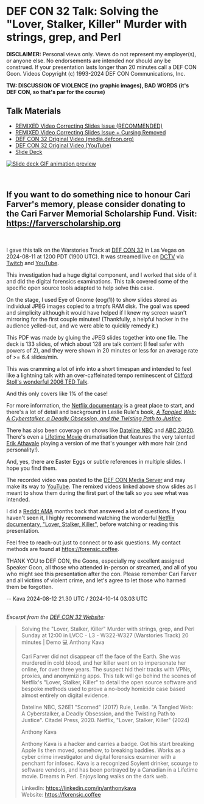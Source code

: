 # DEF CON 32 Talk: Solving the "Lover, Stalker, Killer" Murder with strings, grep, and Perl

**DISCLAIMER:** Personal views only. Views do not represent my employer(s), or anyone else. No endorsements are intended nor should any be construed. If your presentation lasts longer than 20 minutes call a DEF CON Goon. Videos Copyright (c) 1993-2024 DEF CON Communications, Inc.

**TW: DISCUSSION OF VIOLENCE (no graphic images), BAD WORDS (it's DEF CON, so that's par for the course)**

## Talk Materials

* [REMIXED Video Correcting Slides Issue (RECOMMENDED)](https://karv.es/dc32remix)
* [REMIXED Video Correcting Slides Issue + Cursing Removed](https://karv.es/dc32clean)
* [DEF CON 32 Original Video (media.defcon.org)](https://karv.es/dc32mp4)
* [DEF CON 32 Original Video (YouTube)](https://youtu.be/_1GvHMlzXOY)
* [Slide Deck](DC32-S533-Kava-v24-08-10-1224.pdf)

[![Slide deck GIF animation preview](preview.gif)](DC32-S533-Kava-v24-08-10-1224.pdf)

<br>

## If you want to do something nice to honour Cari Farver's memory, please consider donating to the Cari Farver Memorial Scholarship Fund. Visit: https://farverscholarship.org

<br>

I gave this talk on the Warstories Track at [DEF CON 32](https://defcon.org/html/defcon-32/dc-32-index.html) in Las Vegas on 2024-08-11 at 1200 PDT (1900 UTC).  It was streamed live on [DCTV](https://dctv.defcon.org) via [Twitch](https://www.twitch.tv/defconorg) and [YouTube](https://www.youtube.com/user/defconconference).

This investigation had a huge digital component, and I worked that side of it and did the digital forensics examinations.  This talk covered some of the specific open source tools adapted to help solve this case.

On the stage, I used Eye of Gnome (eog(1)) to show slides stored as individual JPEG images copied to a tmpfs RAM disk.  The goal was speed and simplicity although it would have helped if I knew my screen wasn't mirroring for the first couple minutes! (Thankfully, a helpful hacker in the audience yelled-out, and we were able to quickly remedy it.)

This PDF was made by gluing the JPEG slides together into one file. The deck is 133 slides, of which about 128 are talk content (I feel safer with powers of 2), and they were shown in 20 minutes or less for an average rate of >= 6.4 slides/min.

This was cramming a lot of info into a short timespan and intended to feel like a lightning talk with an over-caffeinated tempo reminescent of [Clifford Stoll's wonderful 2006 TED Talk](https://www.ted.com/talks/clifford_stoll_the_call_to_learn).

And this only covers like 1% of the case!

For more information, the [Netflix documentary](https://www.netflix.com/title/81611991) is a great place to start, and there's a lot of detail and background in Leslie Rule's book, *[A Tangled Web: A Cyberstalker, a Deadly Obsession, and the Twisting Path to Justice](https://www.kensingtonbooks.com/9780806539997/a-tangled-web/)*.

There has also been coverage on shows like [Dateline NBC](https://www.nbcnews.com/dateline/video/full-episode-scorned-1247985219637) and [ABC 20/20](https://abc.com/episode/ef002d2b-4401-4333-840a-35a1071fc4aa). There's even a [Lifetime Movie](https://www.mylifetime.com/movies/the-disappearance-of-cari-farver) dramatisation that features the very talented [Erik Athavale](https://www.imdb.com/name/nm5813845/) playing a version of me that's younger with more hair (and personality!).

And, yes, there are Easter Eggs or subtle references in multiple slides.  I hope you find them.

The recorded video was posted to the [DEF CON Media Server](https://media.defcon.org) and may make its way to [YouTube](https://www.youtube.com/user/defconconference). The remixed videos linked above show slides as I meant to show them during the first part of the talk so you see what was intended.

I did a [Reddit AMA](https://www.reddit.com/r/IAmA/comments/1bax5zv/i_am_the_nerd_from_netflixs_lover_stalker_killer/) months back that answered a lot of questions. If you haven't seen it, I highly recommend watching the wonderful [Netflix documentary, "Lover, Stalker, Killer"](https://www.netflix.com/title/81611991), before watching or reading this presentation.

Feel free to reach-out just to connect or to ask questions.  My contact methods are found at https://forensic.coffee.

THANK YOU to DEF CON, the Goons, especially my excellent assigned Speaker Goon, all those who attended in-person or streamed, and all of you who might see this presentation after the con.  Please remember Cari Farver and all victims of violent crime, and let's agree to let those who harmed them be forgotten.

-- Kava 2024-08-12 21.30 UTC / 2024-10-14 03.03 UTC
<br>
<br>
  
*Excerpt from the [DEF CON 32 Website](https://defcon.org/html/defcon-32/dc-32-speakers.html):*

> Solving the "Lover, Stalker, Killer" Murder with strings, grep, and Perl
> Sunday at 12:00 in LVCC - L3 - W322-W327 (Warstories Track)
> 20 minutes | Demo 💻
> Anthony Kava
> 
> Cari Farver did not disappear off the face of the Earth. She was murdered in cold blood, and her killer went on to impersonate her online, for over three years. The suspect hid their tracks with VPNs, proxies, and anonymizing apps. This talk will go behind the scenes of Netflix's "Lover, Stalker, Killer" to detail the open source software and bespoke methods used to prove a no-body homicide case based almost entirely on digital evidence.
> 
> Dateline NBC, S26E1 "Scorned" (2017) Rule, Leslie. "A Tangled Web: A Cyberstalker, a Deadly Obsession, and the Twisting Path to Justice". Citadel Press, 2020. Netflix, "Lover, Stalker, Killer" (2024)
>
> Anthony Kava
>
> Anthony Kava is a hacker and carries a badge. Got his start breaking Apple IIs then moved, somehow, to breaking baddies. Works as a cyber crime investigator and digital forensics examiner with a penchant for infosec. Kava is a recognized Soylent drinker, scourge to software vendors, and has been portrayed by a Canadian in a Lifetime movie. Dreams in Perl. Enjoys long walks on the dark web.
>
> LinkedIn: https://linkedin.com/in/anthonykava<br>
> Website: https://forensic.coffee
